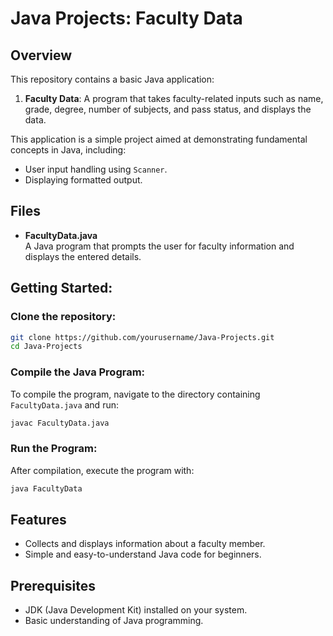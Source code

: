 # Java Projects: Faculty Data

## Overview

This repository contains a basic Java application:

1. **Faculty Data**: A program that takes faculty-related inputs such as name, grade, degree, number of subjects, and pass status, and displays the data.

This application is a simple project aimed at demonstrating fundamental concepts in Java, including:
- User input handling using `Scanner`.
- Displaying formatted output.

## Files

- **FacultyData.java**  
  A Java program that prompts the user for faculty information and displays the entered details.

## Getting Started:
### Clone the repository:

```bash
git clone https://github.com/yourusername/Java-Projects.git
cd Java-Projects
```

### Compile the Java Program:

To compile the program, navigate to the directory containing `FacultyData.java` and run:
```bash
javac FacultyData.java
```

### Run the Program:

After compilation, execute the program with:
```bash
java FacultyData
```

## Features
- Collects and displays information about a faculty member.
- Simple and easy-to-understand Java code for beginners.

## Prerequisites
- JDK (Java Development Kit) installed on your system.
- Basic understanding of Java programming.
